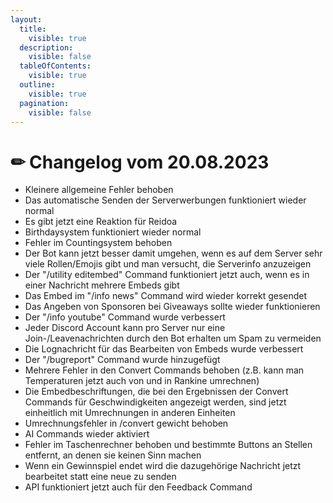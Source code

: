 ```yaml
---
layout:
  title:
    visible: true
  description:
    visible: false
  tableOfContents:
    visible: true
  outline:
    visible: true
  pagination:
    visible: false
---
```


# ✏ Changelog vom 20.08.2023



* Kleinere allgemeine Fehler behoben
* Das automatische Senden der Serverwerbungen funktioniert wieder normal
* Es gibt jetzt eine Reaktion für Reidoa
* Birthdaysystem funktioniert wieder normal
* Fehler im Countingsystem behoben
* Der Bot kann jetzt besser damit umgehen, wenn es auf dem Server sehr viele Rollen/Emojis gibt und man versucht, die Serverinfo anzuzeigen
* Der "/utility editembed" Command funktioniert jetzt auch, wenn es in einer Nachricht mehrere Embeds gibt
* Das Embed im "/info news" Command wird wieder korrekt gesendet
* Das Angeben von Sponsoren bei Giveaways sollte wieder funktionieren
* Der "/info youtube" Command wurde verbessert
* Jeder Discord Account kann pro Server nur eine Join-/Leavenachrichten durch den Bot erhalten um Spam zu vermeiden
* Die Lognachricht für das Bearbeiten von Embeds wurde verbessert
* Der "/bugreport" Command wurde hinzugefügt
* Mehrere Fehler in den Convert Commands behoben (z.B. kann man Temperaturen jetzt auch von und in Rankine umrechnen)
* Die Embedbeschriftungen, die bei den Ergebnissen der Convert Commands für Geschwindigkeiten angezeigt werden, sind jetzt einheitlich mit Umrechnungen in anderen Einheiten
* Umrechnungsfehler in /convert gewicht behoben
* AI Commands wieder aktiviert
* Fehler im Taschenrechner behoben und bestimmte Buttons an Stellen entfernt, an denen sie keinen Sinn machen
* Wenn ein Gewinnspiel endet wird die dazugehörige Nachricht jetzt bearbeitet statt eine neue zu senden
* API funktioniert jetzt auch für den Feedback Command

